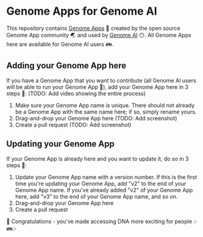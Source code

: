 # Genome Apps for Genome AI

This repository contains [Genome Apps](https://www.guardiome.com/apps-index/) :microscope: created by the open source Genome App community :earth_asia: and used by [Genome AI](https://www.guardiome.com/ai-index/) :no_mouth:.
All Genome Apps here are available for Genome AI users :family:.

## Adding your Genome App here

If you have a Genome App that you want to contribute (all Genome AI users will be able to run your Genome App :dancers:), add your Genome App here in 3 steps :feet:: (TODO: Add video showing the entire process)
1. Make sure your Genome App name is unique. There should not already be a Genome App with the same name here; if so, simply rename yours.
2. Drag-and-drop your Genome App here (TODO: Add screenshot)
3. Create a pull request (TODO: Add screenshot)

## Updating your Genome App

If your Genome App is already here and you want to update it, do so in 3 steps :feet::
1. Update your Genome App name with a version number. If this is the first time you're updating your Genome App, add "v2" to the end of your Genome App name. If you've already added "v2" of your Genome App here, add "v3" to the end of your Genome App name, and so on.
2. Drag-and-drop your Genome App here
3. Create a pull request

:tada: Congratulations - you've made accessing DNA more exciting for people :notes::family::notes:


